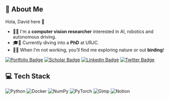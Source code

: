 
## 💫 About Me
Hola,  David here 👋

- 🚙🌳 I'm a **computer vision researcher** interested in AI, robotics and autonomous driving.
- 🎓📃 Currently diving into a **PhD** at URJC.
- 🦉🔭 When I’m not working, you’ll find me exploring nature or out **birding**!

[![Portfolio Badge](https://img.shields.io/badge/Personal-Web-pink?style=flat&link=https://dpascualhe.github.io/)](https://dpascualhe.github.io/) [![Scholar Badge](https://img.shields.io/badge/-Google%20Scholar-white?style=flat&logo=googlescholar&logoColor=cornflowerblue&link=https://scholar.google.es/citations?user=0NBM7GwAAAAJ&hl)](https://scholar.google.es/citations?user=0NBM7GwAAAAJ&hl) [![Linkedin Badge](https://img.shields.io/badge/-dpascualhe-0072b1?style=flat&logo=Linkedin&logoColor=white&link=https://www.linkedin.com/in/dpascualhe/)](https://www.linkedin.com/in/dpascualhe/) [![Twitter Badge](https://img.shields.io/badge/-dpascualhe-black?style=flat&logo=x&logoColor=white&link=https://twitter.com/dpascualhe/)](https://www.twitter.com/dpascualhe/)

## 💻 Tech Stack
![Python](https://img.shields.io/badge/python-3670A0?style=for-the-badge&logo=python&logoColor=ffdd54) ![Docker](https://img.shields.io/badge/docker-%230db7ed.svg?style=for-the-badge&logo=docker&logoColor=white) ![NumPy](https://img.shields.io/badge/numpy-%23013243.svg?style=for-the-badge&logo=numpy&logoColor=white) ![PyTorch](https://img.shields.io/badge/PyTorch-%23EE4C2C.svg?style=for-the-badge&logo=PyTorch&logoColor=white)  ![Gimp](https://img.shields.io/badge/Gimp-657D8B?style=for-the-badge&logo=gimp&logoColor=FFFFFF)  ![Notion](https://img.shields.io/badge/Notion-%23000000.svg?style=for-the-badge&logo=notion&logoColor=white)

